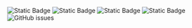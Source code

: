 ![Static Badge](https://img.shields.io/badge/blacklists-60-000000) ![Static Badge](https://img.shields.io/badge/blacklisted-3103287-cc0000) ![Static Badge](https://img.shields.io/badge/whitelisted-2242-00CC00) ![Static Badge](https://img.shields.io/badge/streaming_blacklist-28107-000000) ![GitHub issues](https://img.shields.io/github/issues/fabriziosalmi/blacklists)
